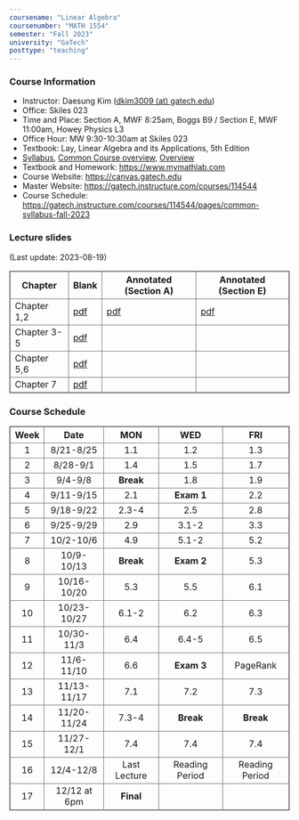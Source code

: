 ```yaml
---
coursename: "Linear Algebra"
coursenumber: "MATH 1554"
semester: "Fall 2023"
university: "GaTech"
posttype: "teaching"
---
```


### Course Information
- Instructor: Daesung Kim ([dkim3009 (at) gatech.edu](mailto:dkim3009@gatech.edu))
- Office: Skiles 023
- Time and Place: Section A, MWF 8:25am, Boggs B9 / Section E, MWF 11:00am, Howey Physics L3 
- Office Hour: MW 9:30-10:30am at Skiles 023 
- Textbook: Lay, Linear Algebra and its Applications, 5th Edition
- [Syllabus](https://gatech.instructure.com/courses/114544/pages/common-syllabus-fall-2023), [Common Course overview](https://sbarone7.math.gatech.edu/ma1554_course_overview.pdf), [Overview](m1554-overview.pdf)
- Textbook and Homework: https://www.mymathlab.com 
- Course Website: https://canvas.gatech.edu
- Master Website: https://gatech.instructure.com/courses/114544
- Course Schedule: https://gatech.instructure.com/courses/114544/pages/common-syllabus-fall-2023

### Lecture slides
(Last update: 2023-08-19)

| Chapter     | Blank                                                               | Annotated (Section A)     | Annotated (Section E)     |
| -           | -                                                                   | -                         | -                         |
| Chapter 1,2 | [pdf](https://sbarone7.math.gatech.edu/Chapters_1_and_2.pdf)        | [pdf](m1554-chap12-A.pdf) | [pdf](m1554-chap12-E.pdf) |
| Chapter 3-5 | [pdf](https://sbarone7.math.gatech.edu/Chapters_3_thru_5.pdf)       |                           |                           |
| Chapter 5,6 | [pdf](https://sbarone7.math.gatech.edu/Chapters_5_and_6.pdf)        |                           |                           |
| Chapter 7   | [pdf](https://sbarone7.math.gatech.edu/Chapters_PageRank_and_7.pdf) |                           |                           |

### Course Schedule
| Week  | Date         | MON          | WED            | FRI            |
| :---: | :---:        | :---:        | :---:          | :---:          |
| 1     | 8/21-8/25    | 1.1          | 1.2            | 1.3            |
| 2     | 8/28-9/1     | 1.4          | 1.5            | 1.7            |
| 3     | 9/4-9/8      | **Break**    | 1.8            | 1.9            |
| 4     | 9/11-9/15    | 2.1          | **Exam 1**     | 2.2            |
| 5     | 9/18-9/22    | 2.3-4        | 2.5            | 2.8            |
| 6     | 9/25-9/29    | 2.9          | 3.1-2          | 3.3            |
| 7     | 10/2-10/6    | 4.9          | 5.1-2          | 5.2            |
| 8     | 10/9-10/13   | **Break**    | **Exam 2**     | 5.3            |
| 9     | 10/16-10/20  | 5.3          | 5.5            | 6.1            |
| 10    | 10/23-10/27  | 6.1-2        | 6.2            | 6.3            |
| 11    | 10/30-11/3   | 6.4          | 6.4-5          | 6.5            |
| 12    | 11/6-11/10   | 6.6          | **Exam 3**     | PageRank       |
| 13    | 11/13-11/17  | 7.1          | 7.2            | 7.3            |
| 14    | 11/20-11/24  | 7.3-4        | **Break**      | **Break**      |
| 15    | 11/27-12/1   | 7.4          | 7.4            | 7.4            |
| 16    | 12/4-12/8    | Last Lecture | Reading Period | Reading Period |
| 17    | 12/12 at 6pm | **Final**    |                |                |


<style>
table, th, td {
  border: 1px solid #777;
  border-collapse: collapse;
}
</style>

